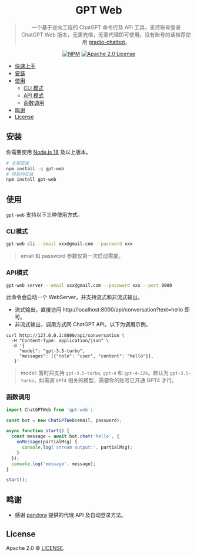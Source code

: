 <div align="center">

# GPT Web

> 一个基于逆向工程的 ChatGPT 命令行及 API 工具，支持账号登录 ChatGPT Web 版本，无需充值，无需代理即可使用。没有账号的话推荐使用 [gradio-chatbot](https://github.com/weaigc/gradio-chatbot)。

[![NPM](https://img.shields.io/npm/v/gpt-web.svg)](https://www.npmjs.com/package/gpt-web)
[![Apache 2.0 License](https://img.shields.io/github/license/saltstack/salt)](https://github.com/weaigc/gpt-web/blob/main/license)
</div>


- [快速上手](#快速上手)
- [安装](#安装)
- [使用](#使用)
  - [CLI 模式](#cli模式)
  - [API 模式](#api模式)
  - [函数调用](#函数调用)
- [鸣谢](#鸣谢)
- [License](#License)

## 安装
你需要使用 [Node.js 18](https://nodejs.org/) 及以上版本。

```bash
# 全局安装
npm install -g gpt-web
# 项目内安装
npm install gpt-web
```

## 使用

`gpt-web` 支持以下三种使用方式。

### CLI模式
```bash
gpt-web cli --email xxx@gmail.com --password xxx
```

> email 和 password 参数仅第一次启动需要。

### API模式
```bash
gpt-web server --email xxx@gmail.com --password xxx --port 8000

```
此命令会启动一个 WebServer，并支持流式和非流式输出。
 * 流式输出，直接访问 http://localhost:8000/api/conversation?text=hello 即可。
 * 非流式输出，调用方式同 ChatGPT API。以下为调用示例。

```
curl http://127.0.0.1:8000/api/conversation \
  -H "Content-Type: application/json" \
  -d '{
     "model": "gpt-3.5-turbo",
     "messages": [{"role": "user", "content": "hello"}],
   }'
```
> model: 暂时只支持 `gpt-3.5-turbo`, `gpt-4` 和 `gpt-4-32k`。默认为 `gpt-3.5-turbo`，如需调 `GPT4` 相关的模型，需要你的账号已开通 GPT4 才行。

### 函数调用

```typescript
import ChatGPTWeb from 'gpt-web';

const bot = new ChatGPTWeb(email, password);

async function start() {
  const message = await bot.chat('hello', {
    onMessage(partialMsg) {
      console.log('stream output:', partialMsg);
    }
  });
  console.log('message', message);
}

start();
```

## 鸣谢
 - 感谢 [pandora](https://github.com/pengzhile/pandora) 提供的代理 API 及自动登录方法。

## License

Apache 2.0 © [LICENSE](https://github.com/weaigc/gpt-web/blob/main/LICENSE).
